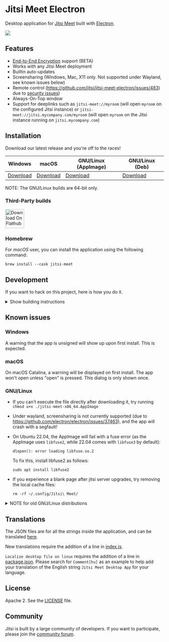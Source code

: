 # Jitsi Meet Electron

Desktop application for [Jitsi Meet] built with [Electron].

![](screenshot.png)

## Features

- [End-to-End Encryption](https://jitsi.org/blog/e2ee/) support (BETA)
- Works with any Jitsi Meet deployment
- Builtin auto-updates
- Screensharing (Windows, Mac, X11 only. Not supported under Wayland, see known issues below)
- Remote control (https://github.com/jitsi/jitsi-meet-electron/issues/483) due to [security issues](https://github.com/jitsi/security-advisories/blob/master/advisories/JSA-2020-0001.md))
- Always-On-Top window
- Support for deeplinks such as `jitsi-meet://myroom` (will open `myroom` on the configured Jitsi instance) or `jitsi-meet://jitsi.mycompany.com/myroom` (will open `myroom` on the Jitsi instance running on `jitsi.mycompany.com`)

## Installation

Download our latest release and you're off to the races!

| Windows | macOS | GNU/Linux (AppImage) | GNU/Linux (Deb) |
| -- | -- | -- | -- |
| [Download](https://github.com/jitsi/jitsi-meet-electron/releases/latest/download/jitsi-meet.exe) | [Download](https://github.com/jitsi/jitsi-meet-electron/releases/latest/download/jitsi-meet.dmg) | [Download](https://github.com/jitsi/jitsi-meet-electron/releases/latest/download/jitsi-meet-x86_64.AppImage) | [Download](https://github.com/jitsi/jitsi-meet-electron/releases/latest/download/jitsi-meet-amd64.deb) |

NOTE: The GNU/Linux builds are 64-bit only.

### Third-Party builds

[<img src="https://dl.flathub.org/assets/badges/flathub-badge-en.svg"
     alt="Download On Flathub"
     height="60">](https://flathub.org/apps/details/org.jitsi.jitsi-meet)

### Homebrew

For *macOS* user, you can install the application using the following command:

```
brew install --cask jitsi-meet
```

## Development

If you want to hack on this project, here is how you do it.

<details><summary>Show building instructions</summary>

#### Installing dependencies

Install Node.js 16 first (or if you use [nvm](https://github.com/nvm-sh/nvm), switch to Node.js 16 by running `nvm use`).

<details><summary>Extra dependencies for Windows</summary>

```bash
npm install --global --production windows-build-tools
```
</details>

<details><summary>Extra dependencies for GNU/Linux</summary>

X11, PNG, and zlib development packages are necessary. On Debian-like systems, they can be installed as follows:

```bash
sudo apt install libx11-dev zlib1g-dev libpng-dev libxtst-dev
```
</details>

Install all required packages:

```bash
npm install
```

#### Starting in development mode

```bash
npm start
```

The debugger tools are available when running in dev mode, and can be activated with keyboard shortcuts as [defined here](https://github.com/sindresorhus/electron-debug#features).

They can also be displayed automatically with the application `--show-dev-tools` command line flag, or with the `SHOW_DEV_TOOLS` environment variable as shown:

```bash
SHOW_DEV_TOOLS=true npm start
```

#### Building the production distribution

```bash
npm run dist
```

#### Working with `jitsi-meet-electron-sdk`

[`jitsi-meet-electron-sdk`] is a helper package which implements many features
such as remote control and the always-on-top window. If new features are to be
added or tested, running with a local version of these utils is very handy.

By default, the @jitsi/electron-sdk is build from `npm`. The default dependency path in `package.json` is:

```json
"@jitsi/electron-sdk": "^3.0.0"
```

To work with a local copy, you must change the path to:

```json
"@jitsi/electron-sdk": "file:///Users/name/jitsi-meet-electron-sdk-copy",
```

To build the project, you must force it to take the sources, as `npm update` will
not do it.

```bash
npm install @jitsi/electron-sdk --force
```

NOTE: Also check the [`jitsi-meet-electron-sdk` `README`] to see how to configure
your environment.

#### Publishing

1. Create release branch: `git checkout -b release-1-2-3`, replacing `1-2-3` with the desired release version
2. Increment the version: `npm version patch`, replacing `patch` with `minor` or `major` as required
3. Push release branch to github: `git push -u origin release-1-2-3`
4. Create PR: `gh pr create`
5. Once PR is reviewed and ready to merge, create draft Github release: `gh release create v1.2.3 --draft --title 1.2.3`, replacing `v1.2.3` and `1.2.3` with the desired release version
6. Merge PR
7. Github action will build binaries and attach to the draft release
8. Test binaries from draft release
9. If all tests are fine, publish draft release

</details>

## Known issues

### Windows

A warning that the app is unsigned will show up upon first install. This is expected.

### macOS

On macOS Catalina, a warning will be displayed on first install. The app won't open unless "open" is pressed. This dialog is only shown once.

### GNU/Linux

* If you can't execute the file directly after downloading it, try running `chmod u+x ./jitsi-meet-x86_64.AppImage`

* Under wayland, screensharing is not currently supported (due to https://github.com/electron/electron/issues/37463), and the app will crash with a segfault!

* On Ubuntu 22.04, the AppImage will fail with a fuse error (as the AppImage uses `libfuse2`, while 22.04 comes with `libfuse3` by default):

  ```
  dlopen(): error loading libfuse.so.2
  ```

  To fix this, install libfuse2 as follows:

  ```
  sudo apt install libfuse2
  ```

* If you experience a blank page after jitsi server upgrades, try removing the local cache files:

  ```
  rm -rf ~/.config/Jitsi\ Meet/
  ```

<details><summary>NOTE for old GNU/Linux distributions</summary>

You might get the following error:

```
FATAL:nss_util.cc(632)] NSS_VersionCheck("3.26") failed. NSS >= 3.26 is required.
Please upgrade to the latest NSS, and if you still get this error, contact your
distribution maintainer.
```

If you do, please install NSS (example for Debian or Ubuntu):

```bash
sudo apt-get install libnss3
```

</details>

## Translations

The JSON files are for all the strings inside the application, and can be translated [here](/app/i18n/lang).

New translations require the addition of a line in [index.js](/app/i18n/index.js).

`Localize desktop file on linux` requires the addition of a line in [package.json](/package.json).
Please search for `Comment[hu]` as an example to help add your translation of the English string `Jitsi Meet Desktop App` for your language.

## License

Apache 2. See the [LICENSE] file.

## Community

Jitsi is built by a large community of developers. If you want to participate,
please join the [community forum].

[Jitsi Meet]: https://github.com/jitsi/jitsi-meet
[Electron]: https://electronjs.org/
[latest release]: https://github.com/jitsi/jitsi-meet-electron/releases/latest
[`jitsi-meet-electron-sdk`]: https://github.com/jitsi/jitsi-meet-electron-sdk
[`jitsi-meet-electron-sdk` `README`]: https://github.com/jitsi/jitsi-meet-electron-sdk/blob/master/README.md
[community forum]: https://community.jitsi.org/
[LICENSE]: LICENSE
